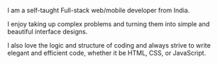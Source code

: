 I am a self-taught Full-stack web/mobile developer from India.

I enjoy taking up complex problems and turning them into simple and beautiful interface designs.

I also love the logic and structure of coding and always strive to write elegant and efficient code, whether it be HTML, CSS, or JavaScript.

